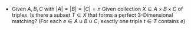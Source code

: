 - Given $A, B, C$ with $|A| = |B| = |C| = n$
  Given collection $X \subseteq A \times B \times C$ of triples.
  Is there a subset $T \subseteq X$ that forms a perfect 3-Dimensional matching? (For each $e \in A \cup B \cup C$, exactly one triple $t \in T$ contains $e$)